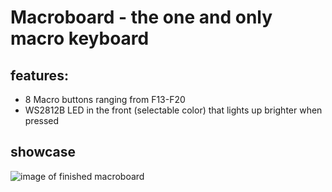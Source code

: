 # Macroboard - the one and only macro keyboard

## features:
- 8 Macro buttons ranging from F13-F20
- WS2812B LED in the front (selectable color) that lights up brighter when pressed


## showcase
![image of finished macroboard](/assets/showcase.png)